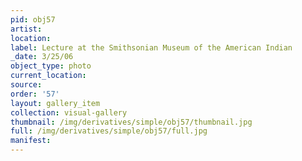 ```yaml
---
pid: obj57
artist: 
location: 
label: Lecture at the Smithsonian Museum of the American Indian
_date: 3/25/06
object_type: photo
current_location: 
source: 
order: '57'
layout: gallery_item
collection: visual-gallery
thumbnail: /img/derivatives/simple/obj57/thumbnail.jpg
full: /img/derivatives/simple/obj57/full.jpg
manifest: 
---
```

